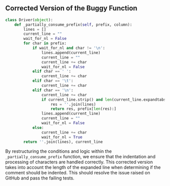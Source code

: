 ## Corrected Version of the Buggy Function

```python
class Driver(object):
    def _partially_consume_prefix(self, prefix, column):
        lines = []
        current_line = ""
        wait_for_nl = False
        for char in prefix:
            if wait_for_nl and char != '\n':
                lines.append(current_line)
                current_line = ""
                current_line += char
                wait_for_nl = False
            elif char == ' ':
                current_line += char
            elif char == '\t':
                current_line += char
            elif char == '\n':
                current_line += char
                if current_line.strip() and len(current_line.expandtabs()) <= column:
                    res = ''.join(lines)
                    return res, prefix[len(res):]
                lines.append(current_line)
                current_line = ""
                wait_for_nl = False
            else:
                current_line += char
                wait_for_nl = True
        return ''.join(lines), current_line
```

By restructuring the conditions and logic within the `_partially_consume_prefix` function, we ensure that the indentation and processing of characters are handled correctly. This corrected version takes into account the length of the expanded line when determining if the comment should be indented. This should resolve the issue raised on GitHub and pass the failing tests.
